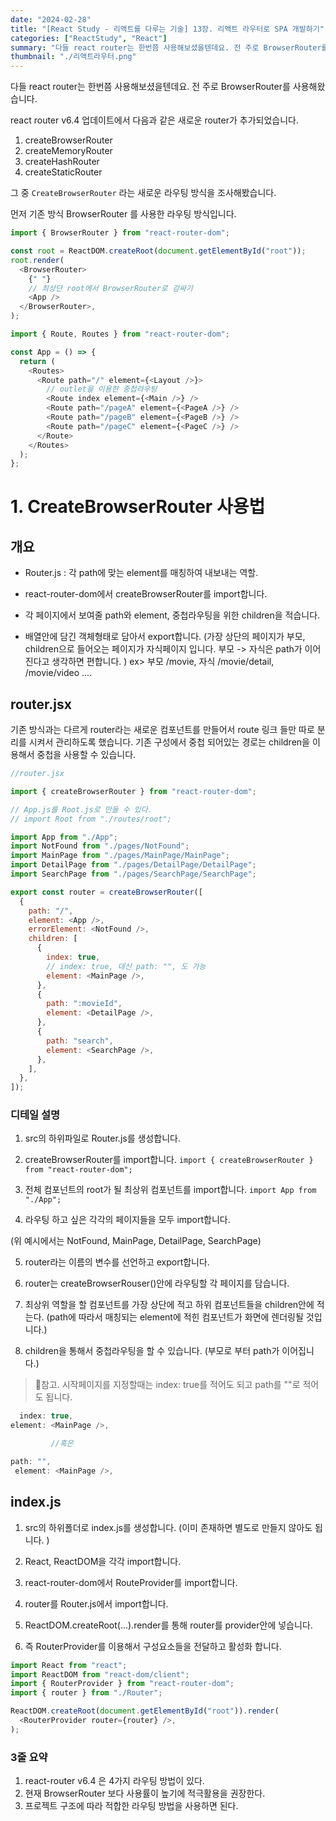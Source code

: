 ```yaml
---
date: "2024-02-28"
title: "[React Study - 리액트를 다루는 기술] 13장. 리액트 라우터로 SPA 개발하기"
categories: ["ReactStudy", "React"]
summary: "다들 react router는 한번쯤 사용해보셨을텐데요. 전 주로 BrowserRouter를 사용해왔습니다."
thumbnail: "./리액트라우터.png"
---
```


다들 react router는 한번쯤 사용해보셨을텐데요. 전 주로 BrowserRouter를 사용해왔습니다.

react router v6.4 업데이트에서 다음과 같은 새로운 router가 추가되었습니다.

1. createBrowserRouter
2. createMemoryRouter
3. createHashRouter
4. createStaticRouter

그 중 `CreateBrowserRouter` 라는 새로운 라우팅 방식을 조사해봤습니다.

먼저 기존 방식 BrowserRouter 를 사용한 라우팅 방식입니다.

```js
import { BrowserRouter } from "react-router-dom";

const root = ReactDOM.createRoot(document.getElementById("root"));
root.render(
  <BrowserRouter>
    {" "}
    // 최상단 root에서 BrowserRouter로 감싸기
    <App />
  </BrowserRouter>,
);
```

```js
import { Route, Routes } from "react-router-dom";

const App = () => {
  return (
    <Routes>
      <Route path="/" element={<Layout />}>
        // outlet을 이용한 중첩라우팅
        <Route index element={<Main />} />
        <Route path="/pageA" element={<PageA />} />
        <Route path="/pageB" element={<PageB />} />
        <Route path="/pageC" element={<PageC />} />
      </Route>
    </Routes>
  );
};
```

# 1. CreateBrowserRouter 사용법

## 개요

- Router.js : 각 path에 맞는 element를 매칭하여 내보내는 역할.

- react-router-dom에서 createBrowserRouter를 import합니다.

- 각 페이지에서 보여줄 path와 element, 중첩라우팅을 위한 children을 적습니다.

- 배열안에 담긴 객체형태로 담아서 export합니다.
  (가장 상단의 페이지가 부모, children으로 들어오는 페이지가 자식페이지 입니다. 부모 -> 자식은 path가 이어진다고 생각하면 편합니다. )
  ex> 부모 /movie,
  자식 /movie/detail, /movie/video ....

## router.jsx

기존 방식과는 다르게 router라는 새로운 컴포넌트를 만들어서 route 링크 들만 따로 분리를 시켜서 관리하도록 했습니다.
기존 구성에서 중첩 되어있는 경로는 children을 이용해서 중첩을 사용할 수 있습니다.

```js
//router.jsx

import { createBrowserRouter } from "react-router-dom";

// App.js를 Root.js로 만들 수 있다.
// import Root from "./routes/root";

import App from "./App";
import NotFound from "./pages/NotFound";
import MainPage from "./pages/MainPage/MainPage";
import DetailPage from "./pages/DetailPage/DetailPage";
import SearchPage from "./pages/SearchPage/SearchPage";

export const router = createBrowserRouter([
  {
    path: "/",
    element: <App />,
    errorElement: <NotFound />,
    children: [
      {
        index: true,
        // index: true, 대신 path: "", 도 가능
        element: <MainPage />,
      },
      {
        path: ":movieId",
        element: <DetailPage />,
      },
      {
        path: "search",
        element: <SearchPage />,
      },
    ],
  },
]);
```

### 디테일 설명

1. src의 하위파일로 Router.js를 생성합니다.

2. createBrowserRouter를 import합니다.
   `import { createBrowserRouter } from "react-router-dom";`

3. 전체 컴포넌트의 root가 될 최상위 컴포넌트를 import합니다.
   `import App from "./App";`

4. 라우팅 하고 싶은 각각의 페이지들을 모두 import합니다.

(위 예시에서는 NotFound, MainPage, DetailPage, SearchPage)

5. router라는 이름의 변수를 선언하고 export합니다.

6. router는 createBrowserRouser()안에 라우팅할 각 페이지를 담습니다.

7. 최상위 역할을 할 컴포넌트를 가장 상단에 적고 하위 컴포넌트들을 children안에 적는다.
   (path에 따라서 매칭되는 element에 적힌 컴포넌트가 화면에 렌더링될 것입니다.)

8. children을 통해서 중첩라우팅을 할 수 있습니다.
   (부모로 부터 path가 이어집니다.)

> 🔔참고. 시작페이지를 지정할때는 index: true를 적어도 되고 path를 ""로 적어도 됩니다.

```js
  index: true,
element: <MainPage />,

         //혹은

path: "",
 element: <MainPage />,

```

## index.js

1. src의 하위폴더로 index.js를 생성합니다.
   (이미 존재하면 별도로 만들지 않아도 됩니다. )

2. React, ReactDOM을 각각 import합니다.

3. react-router-dom에서 RouteProvider를 import합니다.

4. router를 Router.js에서 import합니다.

5. ReactDOM.createRoot(...).render를 통해 router를 provider안에 넣습니다.

6. 즉 RouterProvider를 이용해서 구성요소들을 전달하고 활성화 합니다.

```js
import React from "react";
import ReactDOM from "react-dom/client";
import { RouterProvider } from "react-router-dom";
import { router } from "./Router";

ReactDOM.createRoot(document.getElementById("root")).render(
  <RouterProvider router={router} />,
);
```

### 3줄 요약

1. react-router v6.4 은 4가지 라우팅 방법이 있다.
2. 현재 BrowserRouter 보다 사용률이 높기에 적극활용을 권장한다.
3. 프로젝트 구조에 따라 적합한 라우팅 방법을 사용하면 된다.
